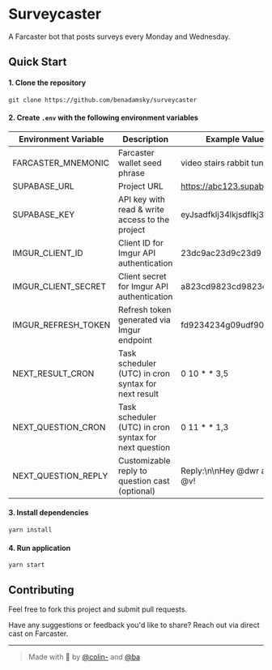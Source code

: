 # Surveycaster

A Farcaster bot that posts surveys every Monday and Wednesday.

## Quick Start

#### 1. Clone the repository

```commandline
git clone https://github.com/benadamsky/surveycaster
```

#### 2. Create `.env` with the following environment variables

| Environment Variable | Description                                           | Example Value               |
| -------------------- | ----------------------------------------------------- | --------------------------- |
| FARCASTER_MNEMONIC   | Farcaster wallet seed phrase                          | video stairs rabbit tuna... |
| SUPABASE_URL         | Project URL                                           | https://abc123.supabase.co  |
| SUPABASE_KEY         | API key with read & write access to the project       | eyJsadfklj34lkjsdflkj324    |
| IMGUR_CLIENT_ID      | Client ID for Imgur API authentication                | 23dc9ac23d9c23d9            |
| IMGUR_CLIENT_SECRET  | Client secret for Imgur API authentication            | a823cd9823cd9823cd          |
| IMGUR_REFRESH_TOKEN  | Refresh token generated via Imgur endpoint            | fd9234234g09udf9023         |
| NEXT_RESULT_CRON     | Task scheduler (UTC) in cron syntax for next result   | 0 10 * * 3,5                |
| NEXT_QUESTION_CRON   | Task scheduler (UTC) in cron syntax for next question | 0 11 * * 1,3                |
| NEXT_QUESTION_REPLY  | Customizable reply to question cast (optional)        | Reply:\n\nHey @dwr and @v!  |

#### 3. Install dependencies

```commandline
yarn install
```

#### 4. Run application

```commandline
yarn start
```

## Contributing

Feel free to fork this project and submit pull requests.

Have any suggestions or feedback you'd like to share? Reach out via direct cast on Farcaster.

---

> Made with 💜 by [@colin-](https://warpcast.com/colin-) and [@ba](https://warpcast.com/ba)
